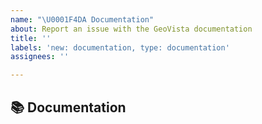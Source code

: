 ```yaml
---
name: "\U0001F4DA Documentation"
about: Report an issue with the GeoVista documentation
title: ''
labels: 'new: documentation, type: documentation'
assignees: ''

---
```


## 📚 Documentation
<!-- Describe the issue or provide a suggestion how we can improve the documentation -->
